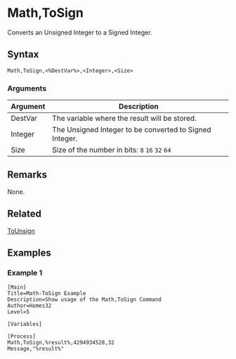 # Math,ToSign

Converts an Unsigned Integer to a Signed Integer.

## Syntax

```pebakery
Math,ToSign,<%DestVar%>,<Integer>,<Size>
```

### Arguments

| Argument | Description |
| --- | --- |
| DestVar | The variable where the result will be stored. |
| Integer | The Unsigned Integer to be converted to Signed Integer. |
| Size | Size of the number in bits: `8` `16` `32` `64` |

## Remarks

None.

## Related

[ToUnsign](./ToUnsign.md)

## Examples

### Example 1

```pebakery
[Main]
Title=Math-ToSign Example
Description=Show usage of the Math,ToSign Command
Author=Homes32
Level=5

[Variables]

[Process]
Math,ToSign,%result%,4294934528,32
Message,"%result%"
```